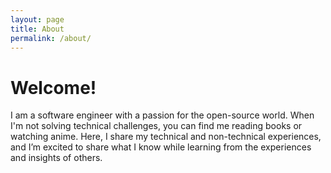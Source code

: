 ```yaml
---
layout: page
title: About
permalink: /about/
---
```


# Welcome!
I am a software engineer with a passion for the open-source world. When I'm not solving technical challenges, you can find me reading books or watching anime. Here, I share my technical and non-technical experiences, and I’m excited to share what I know while learning from the experiences and insights of others.
